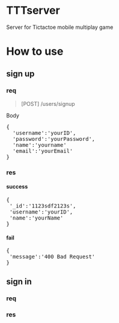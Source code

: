 # TTTserver
Server for Tictactoe mobile multiplay game 
 
# How to use 

## sign up

### req

> [POST] /users/signup

Body
<pre>
{
  'username':'yourID',
  'password':'yourPassword',
  'name':'yourname'
  'email':'yourEmail'
}
</pre>
### res
#### success
<pre>
{
 '_id':'1123sdf2123s',
 'username':'yourID',
 'name':'yourName'
}
</pre>
#### fail
<pre>
{
 'message':'400 Bad Request'
}
</pre>
## sign in 

### req

### res
